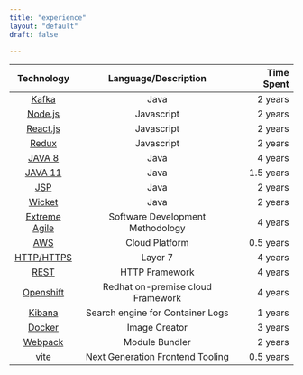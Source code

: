 ```yaml
---
title: "experience"
layout: "default"
draft: false

---
```



|                                  Technology                                   |       Language/Description        | Time Spent |
|:-----------------------------------------------------------------------------:|:---------------------------------:|-----------:|
|  [Kafka](https://docs.confluent.io/kafka-clients/java/current/overview.html)  |               Java                |    2 years |
|                       [Node.js](https://nodejs.org/en)                        |            Javascript             |    2 years |
|                        [React.js](https://react.dev/)                         |            Javascript             |    2 years |
|                        [Redux](https://redux.js.org/)                         |            Javascript             |    2 years |
|                       [JAVA 8](https://jdk.java.net/8/)                       |               Java                |    4 years |
|                      [JAVA 11](https://jdk.java.net/11/)                      |               Java                |  1.5 years |
|           [JSP](https://en.wikipedia.org/wiki/Jakarta_Server_Pages)           |               Java                |    2 years |
|                     [Wicket](https://wicket.apache.org/)                      |               Java                |    2 years |
|      [Extreme Agile](https://en.wikipedia.org/wiki/Extreme_programming)       | Software Development Methodology  |    4 years |
|                        [AWS](https://aws.amazon.com/)                         |          Cloud Platform           |  0.5 years |
|        [HTTP/HTTPS](https://developer.mozilla.org/en-US/docs/Web/HTTP)        |              Layer 7              |    4 years |
|                        [REST](https://restfulapi.net/)                        |          HTTP Framework           |    4 years |
| [Openshift](https://www.redhat.com/en/technologies/cloud-computing/openshift) | Redhat on-premise cloud Framework |    4 years |
|                   [Kibana](https://www.elastic.co/kibana/)                    | Search engine for Container Logs  |    1 years |
|                       [Docker](https://www.docker.com/)                       |           Image Creator           |    3 years |
|                      [Webpack](https://webpack.js.org/)                       |          Module Bundler           |    2 years |
|                          [vite](https://vitejs.dev/)                          | Next Generation Frontend Tooling  |  0.5 years |
